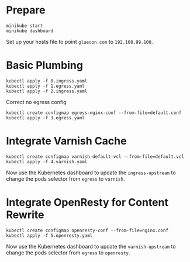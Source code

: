 # Prepare

```
minikube start
minikube dashboard
```

Set up your hosts file to point `gluecon.com` to `192.168.99.100`.

# Basic Plumbing

```
kubectl apply -f 0.ingress.yaml
kubectl apply -f 1.egress.yaml
kubectl apply -f 2.ingress.yaml
```

Correct no egress config

```
kubectl create configmap egress-nginx-conf --from-file=default.conf
kubectl apply -f 3.egress.yaml
```

# Integrate Varnish Cache

```
kubectl create configmap varnish-default-vcl --from-file=default.vcl
kubectl apply -f 4.varnish.yaml
```

Now use the Kubernetes dashboard to update the `ingress-upstream` to change the pods selector from `egress` to `varnish`.

# Integrate OpenResty for Content Rewrite

```
kubectl create configmap openresty-conf --from-file=nginx.conf
kubectl apply -f 5.openresty.yaml
```

Now use the Kubernetes dashboard to update the `varnish-upstream` to change the pods selector from `egress` to `openresty`.

